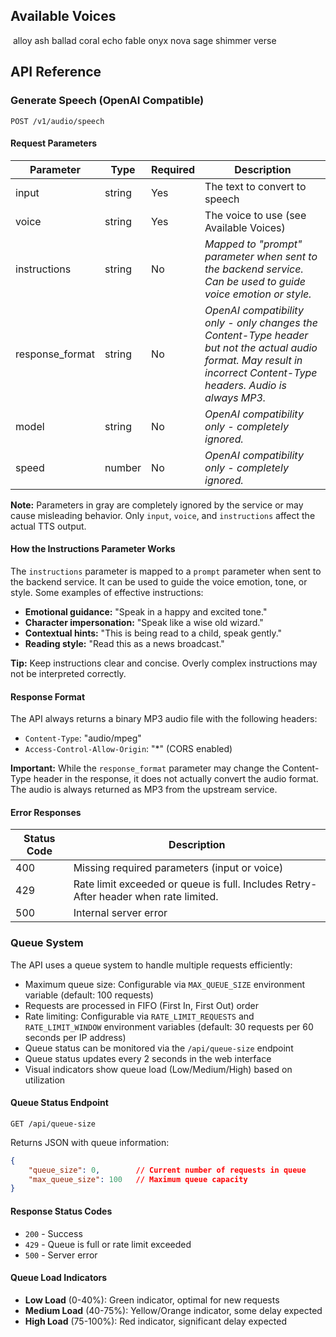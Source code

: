 ## Available Voices

​                        alloy                        ash                        ballad                        coral                        echo                        fable                        onyx                        nova                        sage                        shimmer                        verse                    

## API Reference

### Generate Speech (OpenAI Compatible)

```http
POST /v1/audio/speech
```

#### Request Parameters

| Parameter       | Type   | Required | Description                                                                                                                                                              |
| --------------- | ------ | -------- | ------------------------------------------------------------------------------------------------------------------------------------------------------------------------ |
| input           | string | Yes      | The text to convert to speech                                                                                                                                            |
| voice           | string | Yes      | The voice to use (see Available Voices)                                                                                                                                  |
| instructions    | string | No       | *Mapped to "prompt" parameter when sent to the backend service. Can be used to guide voice emotion or style.*                                                            |
| response_format | string | No       | *OpenAI compatibility only -  only changes the Content-Type header but not the actual audio format.  May result in incorrect Content-Type headers. Audio is always MP3.* |
| model           | string | No       | *OpenAI compatibility only - completely ignored.*                                                                                                                        |
| speed           | number | No       | *OpenAI compatibility only - completely ignored.*                                                                                                                        |

**Note:** Parameters in gray are completely ignored by the service or may cause misleading behavior. Only `input`, `voice`, and `instructions` affect the actual TTS output.

#### How the Instructions Parameter Works

The `instructions` parameter is mapped to a `prompt` parameter when sent to the backend service. It can be used to guide the voice emotion, tone, or style. Some examples of effective instructions:

- **Emotional guidance:** "Speak in a happy and excited tone."
- **Character impersonation:** "Speak like a wise old wizard."
- **Contextual hints:** "This is being read to a child, speak gently."
- **Reading style:** "Read this as a news broadcast."

**Tip:** Keep instructions clear and concise. Overly complex instructions may not be interpreted correctly.

#### Response Format

The API always returns a binary MP3 audio file with the following headers:

- `Content-Type`: "audio/mpeg"
- `Access-Control-Allow-Origin`: "*" (CORS enabled)

**Important:** While the `response_format` parameter may change the Content-Type header in the response, it does  not actually convert the audio format. The audio is always returned as  MP3 from the upstream service.

#### Error Responses

| Status Code | Description                                                                          |
| ----------- | ------------------------------------------------------------------------------------ |
| 400         | Missing required parameters (input or voice)                                         |
| 429         | Rate limit exceeded or queue is full. Includes Retry-After header when rate limited. |
| 500         | Internal server error                                                                |

### Queue System

The API uses a queue system to handle multiple requests efficiently:

- Maximum queue size: Configurable via `MAX_QUEUE_SIZE` environment variable (default: 100 requests)
- Requests are processed in FIFO (First In, First Out) order
- Rate limiting: Configurable via `RATE_LIMIT_REQUESTS` and `RATE_LIMIT_WINDOW` environment variables (default: 30 requests per 60 seconds per IP address)
- Queue status can be monitored via the `/api/queue-size` endpoint
- Queue status updates every 2 seconds in the web interface
- Visual indicators show queue load (Low/Medium/High) based on utilization

#### Queue Status Endpoint

```http
GET /api/queue-size
```

Returns JSON with queue information:

```json
{
    "queue_size": 0,        // Current number of requests in queue
    "max_queue_size": 100   // Maximum queue capacity
}
```

#### Response Status Codes

- `200` - Success
- `429` - Queue is full or rate limit exceeded
- `500` - Server error

#### Queue Load Indicators

- **Low Load** (0-40%): Green indicator, optimal for new requests
- **Medium Load** (40-75%): Yellow/Orange indicator, some delay expected
- **High Load** (75-100%): Red indicator, significant delay expected